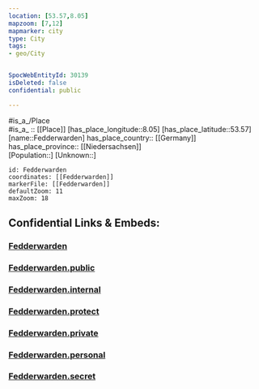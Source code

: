 ```yaml
---
location: [53.57,8.05] 
mapzoom: [7,12] 
mapmarker: city 
type: City
tags:
- geo/City


SpocWebEntityId: 30139
isDeleted: false
confidential: public

---
```

#is_a_/Place  
#is_a_ :: [[Place]] 
[has_place_longitude::8.05] 
[has_place_latitude::53.57] 
[name::Fedderwarden] 
has_place_country:: [[Germany]]  
has_place_province:: [[Niedersachsen]]  
[Population::] 
[Unknown::] 


```leaflet
id: Fedderwarden
coordinates: [[Fedderwarden]] 
markerFile: [[Fedderwarden]] 
defaultZoom: 11 
maxZoom: 18
```


## Confidential Links & Embeds: 

### [Fedderwarden](/_Standards/Earth/Continent/Europe/Europe~Central/Germany/Germany~West/Niedersachsen/counties~Niedersachsen/Wilhelmshaven/boroughs~Wilhelmshaven/Fedderwarden.md) 

### [Fedderwarden.public](/_public/Earth/Continent/Europe/Europe~Central/Germany/Germany~West/Niedersachsen/counties~Niedersachsen/Wilhelmshaven/boroughs~Wilhelmshaven/Fedderwarden.public.md) 

### [Fedderwarden.internal](/_internal/Earth/Continent/Europe/Europe~Central/Germany/Germany~West/Niedersachsen/counties~Niedersachsen/Wilhelmshaven/boroughs~Wilhelmshaven/Fedderwarden.internal.md) 

### [Fedderwarden.protect](/_protect/Earth/Continent/Europe/Europe~Central/Germany/Germany~West/Niedersachsen/counties~Niedersachsen/Wilhelmshaven/boroughs~Wilhelmshaven/Fedderwarden.protect.md) 

### [Fedderwarden.private](/_private/Earth/Continent/Europe/Europe~Central/Germany/Germany~West/Niedersachsen/counties~Niedersachsen/Wilhelmshaven/boroughs~Wilhelmshaven/Fedderwarden.private.md) 

### [Fedderwarden.personal](/_personal/Earth/Continent/Europe/Europe~Central/Germany/Germany~West/Niedersachsen/counties~Niedersachsen/Wilhelmshaven/boroughs~Wilhelmshaven/Fedderwarden.personal.md) 

### [Fedderwarden.secret](/_secret/Earth/Continent/Europe/Europe~Central/Germany/Germany~West/Niedersachsen/counties~Niedersachsen/Wilhelmshaven/boroughs~Wilhelmshaven/Fedderwarden.secret.md)

